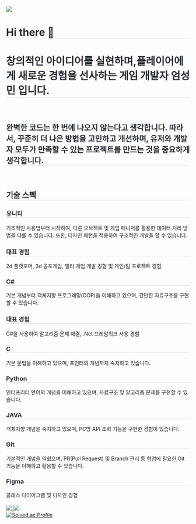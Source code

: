 <div align= "left">
    <img src="https://capsule-render.vercel.app/api?type=waving&color=auto&height=120&text=Game%20is%20Fun!&animation=&fontColor=000000&fontSize=50" />
    </div>
    <div align= "left"> 
    <h1 style="border-bottom: 1px solid #d8dee4; color: #282d33;"> Hi there 👋 </h1>  
    <h1 style="border-bottom: 1px solid #d8dee4; color: #282d33;"> 창의적인 아이디어를 실현하며,플레이어에게 새로운 경험을 선사하는 게임 개발자 엄성민 입니다. </h1>  
    </div>
    <br>
    <div align= "left">
    <h2 style="border-bottom: 1px solid #d8dee4; color: #282d33;"> 완벽한 코드는 한 번에 나오지 않는다고 생각합니다. 따라서, 꾸준히 더 나은 방법을 고민하고 개선하며, 
유저와 개발자 모두가 만족할 수 있는 프로젝트를 만드는 것을 중요하게 생각합니다. </h2> <br> 
     <h2 style="border-bottom: 1px solid #d8dee4; color: #282d33;">기술 스펙</h2>
        <h3 style="border-bottom: 1px solid #d8dee4; color: #282d33;">유니티</h3>
        기초적인 사용법부터 시작하여, 다른 오브젝트 및 게임 매니저를 활용한 데이터 처리 방법을 다룰 수 있습니다. 또한, 디자인 패턴을 적용하여 구조적인 개발을 할 수 있습니다.<br>
        <h3 style="border-bottom: 1px solid #d8dee4; color: #282d33;">대표 경험</h3>
        2d 플랫포머, 3d 공포게임, 멀티 게임 개발 경험 및 개인/팀 프로젝트 경험 <br>
        <h3 style="border-bottom: 1px solid #d8dee4; color: #282d33;">C#</h3>
        기본 개념부터 객체지향 프로그래밍(OOP)을 이해하고 있으며, 간단한 자료구조를 구현할 수 있습니다. <br>
        <h3 style="border-bottom: 1px solid #d8dee4; color: #282d33;">대표 경험</h3>
        C#을 사용하여 알고리즘 문제 해결, .Net 프레임워크 사용 경험 <br>
        <h3 style="border-bottom: 1px solid #d8dee4; color: #282d33;">C</h3>
        기본 문법을 이해하고 있으며, 포인터의 개념까지 숙지하고 있습니다. <br>
        <h3 style="border-bottom: 1px solid #d8dee4; color: #282d33;">Python</h3>
        인터프리터 언어의 개념을 이해하고 있으며, 자료구조 및 알고리즘 문제를 구현할 수 있습니다. <br>
        <h3 style="border-bottom: 1px solid #d8dee4; color: #282d33;">JAVA</h3>
        객체지향 개념을 숙지하고 있으며, PC방 API 조회 기능을 구현한 경험이 있습니다. <br>
        <h3 style="border-bottom: 1px solid #d8dee4; color: #282d33;">Git</h3>
        기본적인 개념을 익혔으며, PR(Pull Request) 및 Branch 관리 등 협업에 필요한 Git 기능을 이해하고 활용할 수 있습니다. <br>
        <h3 style="border-bottom: 1px solid #d8dee4; color: #282d33;">Figma</h3>
        클래스 다이어그램 및 디자인 경험  <br>
        <br>
    <div style="text-align: left;"> <a href=https://root-xylocarp-b3c.notion.site/c0b1af758b124e4da3b4d87bab7e1eff> <img src="https://img.shields.io/badge/Notion-000000?style=for-the-badge&logo=Notion&logoColor=white&link=https://root-xylocarp-b3c.notion.site/c0b1af758b124e4da3b4d87bab7e1eff"> </a>
         <a href=mailto:a44540159a@gmail.com> <img src="https://img.shields.io/badge/Gmail-EA4335?style=for-the-badge&logo=Gmail&logoColor=white&link=mailto:a44540159a@gmail.com"> </a>
    </a>
        <br>
        <!-- Solved.ac 백준 티어 배지 추가 -->
    <a href="https://solved.ac/duck3866">
        <img src="http://mazassumnida.wtf/api/v2/generate_badge?boj=duck3866" alt="Solved.ac Profile">
    </div>  <br> 
    <div align= "left">  </div> 
    </div>
